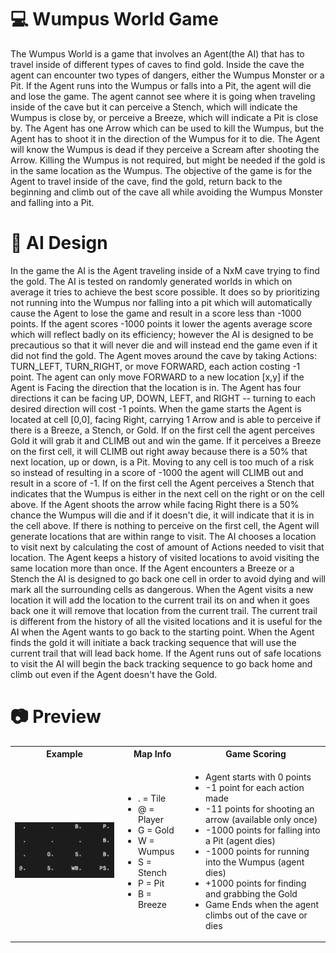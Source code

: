 # :computer: Wumpus World Game
The Wumpus World is a game that involves an Agent(the AI) that has to travel inside of different types of caves to find gold. Inside the cave the agent can encounter two types of
dangers, either the Wumpus Monster or a Pit. If the Agent runs into the Wumpus or falls into a Pit, the agent will die and lose the game. The agent cannot see 
where it is going when traveling inside of the cave but it can perceive a Stench, which will indicate the Wumpus is close by, or perceive a Breeze, which will indicate
a Pit is close by. The Agent has one Arrow which can be used to kill the Wumpus, but the Agent has to shoot it in the direction of the Wumpus for it to die.
The Agent will know the Wumpus is dead if they perceive a Scream after shooting the Arrow. Killing the Wumpus is not required, but might be needed if the gold is
in the same location as the Wumpus. The objective of the game is for the Agent to travel inside of the cave, find the gold, return back to the beginning and climb
out of the cave all while avoiding the Wumpus Monster and falling into a Pit.

# :pencil: AI Design
In the game the AI is the Agent traveling inside of a NxM cave trying to find the gold. The AI is tested on randomly generated worlds in which on average it 
tries to achieve the best score possible. It does so by prioritizing not running into the Wumpus nor falling into a pit which will automatically cause
the Agent to lose the game and result in a score less than -1000 points. If the agent scores -1000 points it lower the agents average score which will reflect
badly on its efficiency; however the AI is designed to be precautious so that it will never die and will instead end the game even if it did not find the gold. 
The Agent moves around the cave by taking Actions: TURN_LEFT, TURN_RIGHT, or move FORWARD, each action costing -1 point. The agent can only move FORWARD to a 
new location [x,y] if the Agent is Facing the direction that the location is in. The Agent has four directions it can be facing UP, DOWN, LEFT, and RIGHT -- 
turning to each desired direction will cost -1 points. When the game starts the Agent is located at cell [0,0], facing Right, carrying 1 Arrow and is able to perceive
if there is a Breeze, a Stench, or Gold. If on the first cell the agent perceives Gold it will grab it and CLIMB out and win the game. If it perceives a Breeze on 
the first cell, it will CLIMB out right away because there is a 50% that next location, up or down, is a Pit. Moving to any cell is too much of a risk so instead 
of resulting in a score of -1000 the agent will CLIMB out and result in a score of -1. If on the first cell the Agent perceives a Stench that indicates that the 
Wumpus is
either in the next cell on the right or on the cell above. If the Agent shoots the arrow while facing Right there is a 50% chance the Wumpus will die and if it 
doesn't die, it will indicate that it is in the cell above. If there is nothing to perceive on the first cell, the Agent will generate locations that
are within range to visit. The AI chooses a location to visit next by calculating the cost of amount of Actions needed to visit that location. The Agent keeps 
a history of visited locations to avoid visiting the same location more than once. If the Agent encounters a Breeze or a Stench the AI is designed to go back one 
cell in order to avoid dying and will mark all the surrounding cells as dangerous. When the Agent visits a new location it will add the location to the current
trail its on and when it goes back one it will remove that location from the current trail. The current trail is different from the history of all the 
visited locations and it is useful for the AI when the Agent wants to go back to the starting point. When the Agent finds the gold it will initiate a back tracking 
sequence that will use the current trail that will lead back home. If the Agent runs out of safe locations to visit the AI will begin the back tracking sequence
to go back home and climb out even if the Agent doesn't have the Gold.


# :camera: Preview
<table>
  <tbody>
    <tr>
      <th align="center">Example</th>
      <th align="center">Map Info</th>
      <th align="center">Game Scoring</th>
    </tr>
    <tr>
      <td><img src="images/animation-2.gif" alt="Italian Trulli"></td>
      <td>
        <ul>
          <li>.   = Tile</li>
          <li>@ = Player</li>
          <li>G = Gold</li>
          <li>W = Wumpus</li>
          <li>S = Stench</li>
          <li>P = Pit</li>
          <li>B = Breeze</li>
        </ul>
      </td>
      <td>
        <ul>
          <li> Agent starts with 0 points </li>
          <li> -1 point for each action made </li>
          <li> -11 points for shooting an arrow (available only once)</li>
          <li>-1000 points for falling into a Pit (agent dies)</li>
          <li>-1000 points for running into the Wumpus (agent dies)</li>
          <li>+1000 points for finding and grabbing the Gold</li>
          <li>Game Ends when the agent climbs out of the cave or dies</li>
        </ul>
      </td>
    </tr>
  </tbody>
</table>
